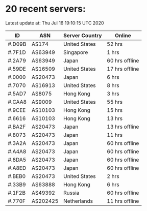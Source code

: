 # 20 recent servers:

Latest update at: Thu Jul 16 19:10:15 UTC 2020

| ID | ASN | Server Country | Online |
| -- | --- | -------------- | ------ |
| #.D09B | AS174 | United States | 52 hrs |
| #.7F1D | AS63949 | Singapore | 1 hrs |
| #.2A79 | AS63949 | Japan | 60 hrs offline |
| #.59DE | AS16509 | United States | 17 hrs offline |
| #.0000 | AS20473 | Japan | 6 hrs |
| #.7070 | AS16913 | United States | 8 hrs |
| #.5AD7 | AS8075 | Hong Kong | 3 hrs |
| #.CAA8 | AS9009 | United States | 55 hrs |
| #.9CEE | AS10103 | Hong Kong | 15 hrs |
| #.6616 | AS10103 | Hong Kong | 13 hrs |
| #.BA2F | AS20473 | Japan | 13 hrs offline |
| #.8073 | AS20473 | Japan | 11 hrs |
| #.3A2A | AS20473 | Japan | 60 hrs offline |
| #.A4A8 | AS20473 | Japan | 60 hrs offline |
| #.8DA5 | AS20473 | Japan | 60 hrs offline |
| #.A8ED | AS20473 | Japan | 60 hrs offline |
| #.BEB0 | AS20473 | United States | 2 hrs |
| #.33B9 | AS63888 | Hong Kong | 6 hrs |
| #.1F2B | AS49392 | Russia | 60 hrs offline |
| #.770F | AS202425 | Netherlands | 11 hrs offline |

